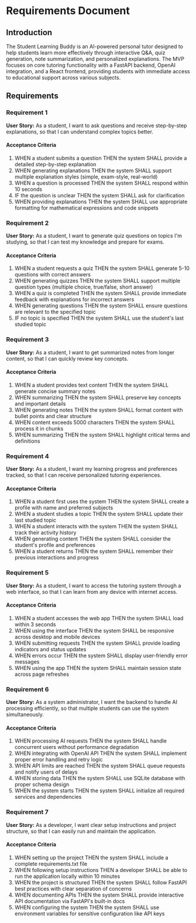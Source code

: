 # Requirements Document

## Introduction

The Student Learning Buddy is an AI-powered personal tutor designed to help students learn more effectively through interactive Q&A, quiz generation, note summarization, and personalized explanations. The MVP focuses on core tutoring functionality with a FastAPI backend, OpenAI integration, and a React frontend, providing students with immediate access to educational support across various subjects.

## Requirements

### Requirement 1

**User Story:** As a student, I want to ask questions and receive step-by-step explanations, so that I can understand complex topics better.

#### Acceptance Criteria

1. WHEN a student submits a question THEN the system SHALL provide a detailed step-by-step explanation
2. WHEN generating explanations THEN the system SHALL support multiple explanation styles (simple, exam-style, real-world)
3. WHEN a question is processed THEN the system SHALL respond within 10 seconds
4. IF the question is unclear THEN the system SHALL ask for clarification
5. WHEN providing explanations THEN the system SHALL use appropriate formatting for mathematical expressions and code snippets

### Requirement 2

**User Story:** As a student, I want to generate quiz questions on topics I'm studying, so that I can test my knowledge and prepare for exams.

#### Acceptance Criteria

1. WHEN a student requests a quiz THEN the system SHALL generate 5-10 questions with correct answers
2. WHEN generating quizzes THEN the system SHALL support multiple question types (multiple choice, true/false, short answer)
3. WHEN a quiz is completed THEN the system SHALL provide immediate feedback with explanations for incorrect answers
4. WHEN generating questions THEN the system SHALL ensure questions are relevant to the specified topic
5. IF no topic is specified THEN the system SHALL use the student's last studied topic

### Requirement 3

**User Story:** As a student, I want to get summarized notes from longer content, so that I can quickly review key concepts.

#### Acceptance Criteria

1. WHEN a student provides text content THEN the system SHALL generate concise summary notes
2. WHEN summarizing THEN the system SHALL preserve key concepts and important details
3. WHEN generating notes THEN the system SHALL format content with bullet points and clear structure
4. WHEN content exceeds 5000 characters THEN the system SHALL process it in chunks
5. WHEN summarizing THEN the system SHALL highlight critical terms and definitions

### Requirement 4

**User Story:** As a student, I want my learning progress and preferences tracked, so that I can receive personalized tutoring experiences.

#### Acceptance Criteria

1. WHEN a student first uses the system THEN the system SHALL create a profile with name and preferred subjects
2. WHEN a student studies a topic THEN the system SHALL update their last studied topic
3. WHEN a student interacts with the system THEN the system SHALL track their activity history
4. WHEN generating content THEN the system SHALL consider the student's profile and preferences
5. WHEN a student returns THEN the system SHALL remember their previous interactions and progress

### Requirement 5

**User Story:** As a student, I want to access the tutoring system through a web interface, so that I can learn from any device with internet access.

#### Acceptance Criteria

1. WHEN a student accesses the web app THEN the system SHALL load within 3 seconds
2. WHEN using the interface THEN the system SHALL be responsive across desktop and mobile devices
3. WHEN submitting requests THEN the system SHALL provide loading indicators and status updates
4. WHEN errors occur THEN the system SHALL display user-friendly error messages
5. WHEN using the app THEN the system SHALL maintain session state across page refreshes

### Requirement 6

**User Story:** As a system administrator, I want the backend to handle AI processing efficiently, so that multiple students can use the system simultaneously.

#### Acceptance Criteria

1. WHEN processing AI requests THEN the system SHALL handle concurrent users without performance degradation
2. WHEN integrating with OpenAI API THEN the system SHALL implement proper error handling and retry logic
3. WHEN API limits are reached THEN the system SHALL queue requests and notify users of delays
4. WHEN storing data THEN the system SHALL use SQLite database with proper schema design
5. WHEN the system starts THEN the system SHALL initialize all required services and dependencies

### Requirement 7

**User Story:** As a developer, I want clear setup instructions and project structure, so that I can easily run and maintain the application.

#### Acceptance Criteria

1. WHEN setting up the project THEN the system SHALL include a complete requirements.txt file
2. WHEN following setup instructions THEN a developer SHALL be able to run the application locally within 10 minutes
3. WHEN the project is structured THEN the system SHALL follow FastAPI best practices with clear separation of concerns
4. WHEN documenting APIs THEN the system SHALL provide interactive API documentation via FastAPI's built-in docs
5. WHEN configuring the system THEN the system SHALL use environment variables for sensitive configuration like API keys